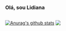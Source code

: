 ### Olá, sou Lidiana 
##

<a href="https://github.com/Lidianacosta/github-readme-stats"><img align="center" src="https://github-readme-stats.vercel.app/api?username=Lidianacosta&show_icons=true&include_all_commits=true&theme=dark&hide_border=true" alt="Anurag's github stats" /></a> 
<a href="https://github.com/Lidianacosta/github-readme-stats"><img align="center" src="https://github-readme-stats.vercel.app/api/top-langs/?username=Lidianacosta&layout=compact&theme=dark&hide_border=true" /></a> 

##
